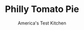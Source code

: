 ---
layout: ../../layouts/MarkdownPostLayout.astro
title: Philly Tomato Pie
author: America's Test Kitchen
pubDate: 2023-03-15
description: "Dough, sauce, and no cheese? Philly tomato pie challenges the pizza equation."
image_url: https://res.cloudinary.com/hksqkdlah/image/upload/ar_1:1,c_fill,dpr_2.0,f_auto,fl_lossy.progressive.strip_profile,g_faces:auto,q_auto:low,w_344/43729-sfs-philly-tomato-pie-28
tags: ["Main Courses","American","Pizza","Cookbook Collection"]
calories: 1906
protein: 11
carbohydrates: 78
fats: 
fiber: 4
ingredients: ["2 1/2 cups (12½ ounces), all-purpose flour","3/4 teaspoon, instant or rapid-rise yeast","1 cup, water, room temperature","1 1/2 tablespoons, extra-virgin olive oil","1 1/2 teaspoons, table salt","2 tablespoons, extra-virgin olive oil","1/4 cup, finely chopped onion","2 , garlic cloves, minced","2 teaspoons, dried oregano","1/4 teaspoon, red pepper flakes","1 can, (15-ounce) can tomato sauce","1 tablespoon, sugar"]
serves: 4
time: "1¼ hours, plus 3 hours rising"
instructions: ["For the dough: Spray 13 by 9-inch nonstick baking pan with vegetable oil spray. Using stand mixer fitted with dough hook, mix flour and yeast on medium speed until combined, about 10 seconds. With mixer running, slowly add room-temperature water and oil and mix until dough forms and no dry flour remains, about 30 seconds, scraping down bowl as needed. Turn off mixer, cover bowl with plastic wrap, and let dough stand for 10 minutes.","Add salt to dough and knead on medium speed until dough is satiny and sticky and clears sides of bowl but still sticks to bottom, 6 to 8 minutes. Transfer dough to prepared pan, cover pan tightly with plastic, and let dough rise at room temperature until doubled in size, about 1½ hours.","For the sauce: While dough rises, heat oil in small saucepan over medium heat until shimmering. Add onion and cook, stirring occasionally, until softened and lightly browned, 3 to 5 minutes. Add garlic, oregano, and pepper flakes and cook until fragrant, about 30 seconds. Add tomato sauce and sugar and bring to boil. Reduce heat to medium-low and simmer until sauce is slightly thickened and measures about 1¼ cups, about 10 minutes. Let sauce cool completely.","Using your well-oiled hands, press dough into corners of pan. (If dough resists stretching, let it rest for 10 minutes before trying to stretch again.) Cover pan tightly with plastic and let dough rise at room temperature until doubled in size, about 1½ hours. Adjust oven rack to upper-middle position and heat oven to 450 degrees.","Spread sauce evenly over dough, leaving ½- to ¼-inch border. Bake until edges are light golden brown and sauce has reduced in spots, about 20 minutes. Let tomato pie cool in pan on wire rack for 5 minutes. Run knife around edge of pan to loosen pie. Using spatula, slide pie onto cutting board. Cut into 8 pieces and serve."]
nutrition: ["471 mg Potassium","137 mg Phosphorus","44 mg Calcium","5 mg Iron","40 mg Magnesium","675 mg Sodium","13 g Fat","6 mg Niacin (B3)","8 g Monounsaturated","1 g Polyunsaturated","9 mg Vitamin C","1 g Saturated","4 g Fiber","136 µg Folic acid","56 µg Folate (food)","7 g Sugars","13 µg Vitamin K","184 g Water","78 g Carbs","288 µg Folate equivalent (total)","11 g Protein","3 mg Vitamin E","26 µg Vitamin A","476 kcal Energy","3 g Sugars, added","1906 calories"]
notes: "When kneading the dough on medium speed, the mixer may wobble and shimmy. To keep it in place, position a dish towel or shelf liner beneath the mixer and keep a close watch on it. You will need a nonstick metal baking pan for this recipe."
---